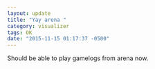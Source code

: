 ```yaml
---
layout: update
title: "Yay arena "
category: visualizer
tags: OK
date: "2015-11-15 01:17:37 -0500"
---
```


Should be able to play gamelogs from arena now.
